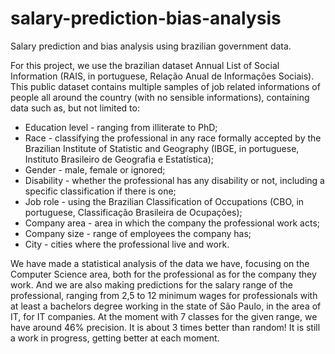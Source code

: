 # salary-prediction-bias-analysis

Salary prediction and bias analysis using brazilian government data.

For this project, we use the brazilian dataset Annual List of Social Information (RAIS, in portuguese, Relação Anual de Informações Sociais). This public dataset contains multiple samples of job related informations of people all around the country (with no sensible informations), containing data such as, but not limited to:

* Education level - ranging from illiterate to PhD;
* Race - classifying the professional in any race formally accepted by the Brazilian Institute of Statistic and Geography (IBGE, in portuguese, Instituto Brasileiro de Geografia e Estatística);
* Gender - male, female or ignored;
* Disability - whether the professional has any disability or not, including a specific classification if there is one;
* Job role - using the Brazilian Classification of Occupations (CBO, in portuguese, Classificação Brasileira de Ocupações);
* Company area - area in which the company the professional work acts;
* Company size - range of employees the company has;
* City - cities where the professional live and work.

We have made a statistical analysis of the data we have, focusing on the Computer Science area, both for the professional as for the company they work. And we are also making predictions for the salary range of the professional, ranging from 2,5 to 12 minimum wages for professionals with at least a bachelors degree working in the state of São Paulo, in the area of IT, for IT companies. At the moment with 7 classes for the given range, we have around 46% precision. It is about 3 times better than random! It is still a work in progress, getting better at each moment.

